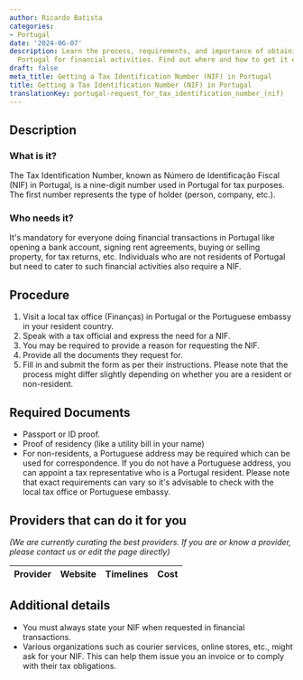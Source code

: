 ```yaml
---
author: Ricardo Batista
categories:
- Portugal
date: '2024-06-07'
description: Learn the process, requirements, and importance of obtaining a NIF in
  Portugal for financial activities. Find out where and how to get it easily.
draft: false
meta_title: Getting a Tax Identification Number (NIF) in Portugal
title: Getting a Tax Identification Number (NIF) in Portugal
translationKey: portugal-request_for_tax_identification_number_(nif)
---
```



## Description
### What is it?
The Tax Identification Number, known as Número de Identificação Fiscal (NIF) in Portugal, is a nine-digit number used in Portugal for tax purposes. The first number represents the type of holder (person, company, etc.). 

### Who needs it?
It's mandatory for everyone doing financial transactions in Portugal like opening a bank account, signing rent agreements, buying or selling property, for tax returns, etc. Individuals who are not residents of Portugal but need to cater to such financial activities also require a NIF.

## Procedure
1. Visit a local tax office (Finanças) in Portugal or the Portuguese embassy in your resident country.
2. Speak with a tax official and express the need for a NIF.
3. You may be required to provide a reason for requesting the NIF.
4. Provide all the documents they request for.
5. Fill in and submit the form as per their instructions.
Please note that the process might differ slightly depending on whether you are a resident or non-resident.

## Required Documents
- Passport or ID proof.
- Proof of residency (like a utility bill in your name)
- For non-residents, a Portuguese address may be required which can be used for correspondence. If you do not have a Portuguese address, you can appoint a tax representative who is a Portugal resident.
Please note that exact requirements can vary so it's advisable to check with the local tax office or Portuguese embassy.

## Providers that can do it for you

_(We are currently curating the best providers. If you are or know a provider, please contact us or edit the page directly)_

| Provider        |     Website     |     Timelines    |       Cost      |
| --------------- | --------------- |  :-------------: | :-------------: |

## Additional details
- You must always state your NIF when requested in financial transactions.
- Various organizations such as courier services, online stores, etc., might ask for your NIF. This can help them issue you an invoice or to comply with their tax obligations.